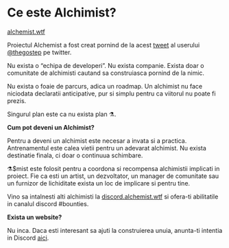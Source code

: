 # Ce este Alchimist?

[alchemist.wtf](http://alchemist.wtf/)

Proiectul Alchemist a fost creat pornind de la acest [tweet](https://twitter.com/thegostep/status/1358159173440184322?s=20) al userului [@thegostep](https://twitter.com/thegostep) pe twitter.

Nu exista o “echipa de developeri”. Nu exista companie. Exista doar o comunitate de alchimisti cautand sa construiasca pornind de la nimic.

Nu exista o foaie de parcurs, adica un roadmap. Un alchimist nu face niciodata declaratii anticipative, pur si simplu pentru ca viitorul nu poate fi prezis.

Singurul plan este ca nu exista plan ⚗️.

**Cum pot deveni un Alchimist?**

Pentru a deveni un alchimist este necesar a invata si a practica. Antrenamentul este calea vietii pentru un adevarat alchimist. Nu exista destinatie finala, ci doar o continuua schimbare.

⚗️$mist este folosit pentru a coordona si recompensa alchimistii implicati in proiect. Fie ca esti un artist, un dezvoltator, un manager de comunitate sau un furnizor de lichiditate exista un loc de implicare si pentru tine.

Vino sa intalnesti alti alchimisti la [discord.alchemist.wtf](http://discord.alchemist.wtf/) si ofera-ti abilitatile in canalul discord \#bounties.

**Exista un website?**

Nu inca. Daca esti interesant sa ajuti la construierea unuia, anunta-ti intentia in Discord [aici](https://discord.gg/UQB4MwG4c8).

